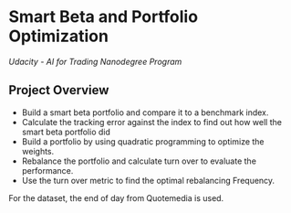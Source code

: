# Smart Beta and Portfolio Optimization
*Udacity - AI for Trading Nanodegree Program*

## Project Overview
* Build a smart beta portfolio and compare it to a benchmark index. 
* Calculate the tracking error against the index to find out how well the smart beta portfolio did
* Build a portfolio by using quadratic programming to optimize the weights. 
* Rebalance the portfolio and calculate turn over to evaluate the performance. 
* Use the turn over metric to find the optimal rebalancing Frequency. 

For the dataset, the end of day from Quotemedia is used.
